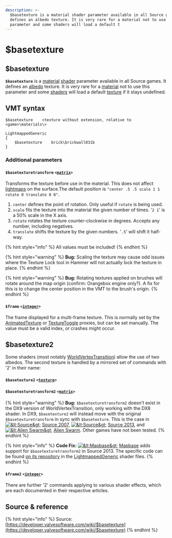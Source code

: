 ```yaml
---
description: >-
  $basetexture is a material shader parameter available in all Source games. It
  defines an albedo texture. It is very rare for a material not to use this
  parameter and some shaders will load a default t
---
```


# $basetexture

##  $basetexture

**`$basetexture`** is a [material](./) [shader](https://developer.valvesoftware.com/wiki/Shader) parameter available in all Source games. It defines an [albedo](https://developer.valvesoftware.com/wiki/Albedo) texture. It is very rare for a [material](./) not to use this parameter and some [shaders](https://developer.valvesoftware.com/wiki/Shader) will load a default [texture](../) if it stays undefined.

## VMT syntax

```text
$basetexture	<texture without extension, relative to <game>\materials\>
```

```text
LightmappedGeneric
{
	$basetexture	brick\brickwall031b
}
```

### Additional parameters

#### `$basetexturetransform` `<`[`matrix`](https://developer.valvesoftware.com/wiki/Matrix)`>`

Transforms the texture before use in the material. This does not affect [lightmaps](https://developer.valvesoftware.com/wiki/Lightmaps) on the surface.The default position is `"center .5 .5 scale 1 1 rotate 0 translate 0 0"`.

1. `center` defines the point of rotation. Only useful if `rotate` is being used.
2. `scale` fits the texture into the material the given number of times. '`2 1`' is a 50% scale in the X axis.
3. `rotate` rotates the texture counter-clockwise in degrees. Accepts any number, including negatives.
4. `translate` shifts the texture by the given numbers. '`.5`' will shift it half-way.

{% hint style="info" %}
All values must be included!
{% endhint %}

{% hint style="warning" %}
**Bug:** Scaling the texture may cause odd issues where the Texture Lock tool in Hammer will not actually lock the texture in place.
{% endhint %}

{% hint style="warning" %}
**Bug:** Rotating textures applied on brushes will rotate around the map origin \(confirm: Orangebox engine only?\). A fix for this is to change the center position in the VMT to the brush's origin.
{% endhint %}

#### `$frame` `<`[`integer`](https://developer.valvesoftware.com/wiki/Integer)`>`

The frame displayed for a multi-frame texture. This is normally set by the [AnimatedTexture](https://developer.valvesoftware.com/wiki/List_Of_Material_Proxies#Texture_manipulation) or [TextureToggle](https://developer.valvesoftware.com/wiki/List_Of_Material_Proxies#Entity_integration) proxies, but can be set manually. The value must be a valid index, or crashes might occur.

## $basetexture2

Some shaders \(most notably [WorldVertexTransition](https://developer.valvesoftware.com/wiki/WorldVertexTransition)\) allow the use of two albedos. The second texture is handled by a mirrored set of commands with '2' in their name:

#### `$basetexture2` `<`[`texture`](../)`>`

#### `$basetexturetransform2` `<`[`matrix`](https://developer.valvesoftware.com/wiki/Matrix)`>`

{% hint style="warning" %}
**Bug:** `$basetexturetransform2` doesn't exist in the DX9 version of WorldVertexTransition, only working with the DX8 shader. In DX9, `$basetexture2` will instead move with the original `$basetexturetransform` in sync with `$basetexture`. This is the case in [![&amp;lt;Source&amp;gt;](https://developer.valvesoftware.com/w/images/1/18/Source_07_icon_16x16.png)](https://developer.valvesoftware.com/wiki/Source_2007) [Source 2007](https://developer.valvesoftware.com/wiki/Source_2007), [![&amp;lt;Source&amp;gt;](https://developer.valvesoftware.com/w/images/3/3b/Source_13_icon_16x16.png)](https://developer.valvesoftware.com/wiki/Source_2013) [Source 2013](https://developer.valvesoftware.com/wiki/Source_2013), and [![&amp;lt;Alien Swarm&amp;gt;](https://developer.valvesoftware.com/w/images/c/c9/AS-16px.png)](https://developer.valvesoftware.com/wiki/Alien_Swarm) [Alien Swarm](https://developer.valvesoftware.com/wiki/Alien_Swarm). Other games have not been tested.
{% endhint %}

{% hint style="info" %}
**Code Fix:** [![&amp;lt;Mapbase&amp;gt;](https://developer.valvesoftware.com/w/images/a/a8/Icon_Mapbase.png)](https://developer.valvesoftware.com/wiki/Mapbase) [Mapbase](https://developer.valvesoftware.com/wiki/Mapbase) adds support for `$basetexturetransform2` in Source 2013. The specific code can be found [on its repository](https://github.com/mapbase-source/source-sdk-2013) in the [LightmappedGeneric](https://developer.valvesoftware.com/wiki/LightmappedGeneric) shader files.
{% endhint %}

#### `$frame2` `<`[`integer`](https://developer.valvesoftware.com/wiki/Integer)`>`

There are further '2' commands applying to various shader effects, which are each documented in their respective articles.

## **Source & reference**

{% hint style="info" %}
Source: [https://developer.valvesoftware.com/wiki/$basetexture](https://developer.valvesoftware.com/wiki/$basetexture)
{% endhint %}

